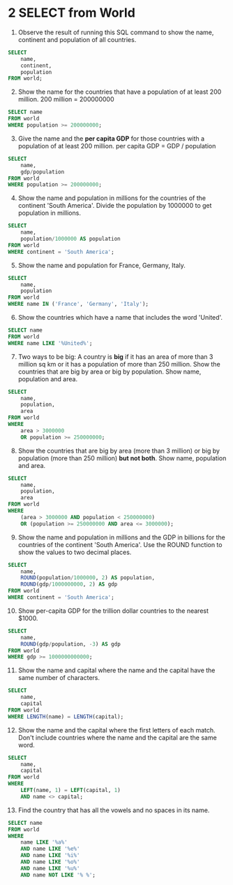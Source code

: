 # 2 SELECT from World
1. Observe the result of running this SQL command to show the name, continent and population of all countries.
```sql
SELECT
    name,
    continent,
    population
FROM world;
```

2. Show the name for the countries that have a population of at least 200 million.
200 million = 200000000
```sql
SELECT name
FROM world
WHERE population >= 200000000;
```

3. Give the name and the **per capita GDP** for those countries with a population of at least 200 million.
per capita GDP = GDP / population
```sql
SELECT
    name,
    gdp/population
FROM world
WHERE population >= 200000000;
```

4. Show the name and population in millions for the countries of the continent 'South America'. Divide the population by 1000000 to get population in millions. 
```sql
SELECT
    name,
    population/1000000 AS population
FROM world
WHERE continent = 'South America';
```

5. Show the name and population for France, Germany, Italy.
```sql
SELECT
    name,
    population
FROM world
WHERE name IN ('France', 'Germany', 'Italy');
```

6. Show the countries which have a name that includes the word 'United'.
```sql
SELECT name
FROM world
WHERE name LIKE '%United%';
```

7. Two ways to be big: A country is **big** if it has an area of more than 3 million sq km or it has a population of more than 250 million. Show the countries that are big by area or big by population. Show name, population and area.
```sql
SELECT
    name,
    population,
    area
FROM world
WHERE
    area > 3000000
    OR population >= 250000000;
```

8. Show the countries that are big by area (more than 3 million) or big by population (more than 250 million) **but not both**. Show name, population and area.
```sql
SELECT
    name,
    population,
    area
FROM world
WHERE
    (area > 3000000 AND population < 250000000)
    OR (population >= 250000000 AND area <= 3000000);
```

9. Show the name and population in millions and the GDP in billions for the countries of the continent 'South America'. Use the ROUND function to show the values to two decimal places.
```sql
SELECT
    name,
    ROUND(population/1000000, 2) AS population,
    ROUND(gdp/1000000000, 2) AS gdp
FROM world
WHERE continent = 'South America';
```

10. Show per-capita GDP for the trillion dollar countries to the nearest $1000.
```sql
SELECT
    name,
    ROUND(gdp/population, -3) AS gdp
FROM world
WHERE gdp >= 1000000000000;
```

11. Show the name and capital where the name and the capital have the same number of characters.
```sql
SELECT
    name,
    capital
FROM world
WHERE LENGTH(name) = LENGTH(capital);
```

12. Show the name and the capital where the first letters of each match. Don't include countries where the name and the capital are the same word.
```sql
SELECT
    name,
    capital
FROM world
WHERE
    LEFT(name, 1) = LEFT(capital, 1)
    AND name <> capital;
```

13. Find the country that has all the vowels and no spaces in its name.
```sql
SELECT name
FROM world
WHERE
    name LIKE '%a%'
    AND name LIKE '%e%'
    AND name LIKE '%i%'
    AND name LIKE '%o%'
    AND name LIKE '%u%'
    AND name NOT LIKE '% %';
```